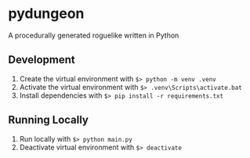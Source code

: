 # pydungeon
A procedurally generated roguelike written in Python

## Development

1. Create the virtual environment with `$> python -m venv .venv`
1. Activate the virtual environment with `$> .venv\Scripts\activate.bat`
1. Install dependencies with `$> pip install -r requirements.txt`

## Running Locally

1. Run locally with `$> python main.py`
1. Deactivate virtual environment with `$> deactivate`
